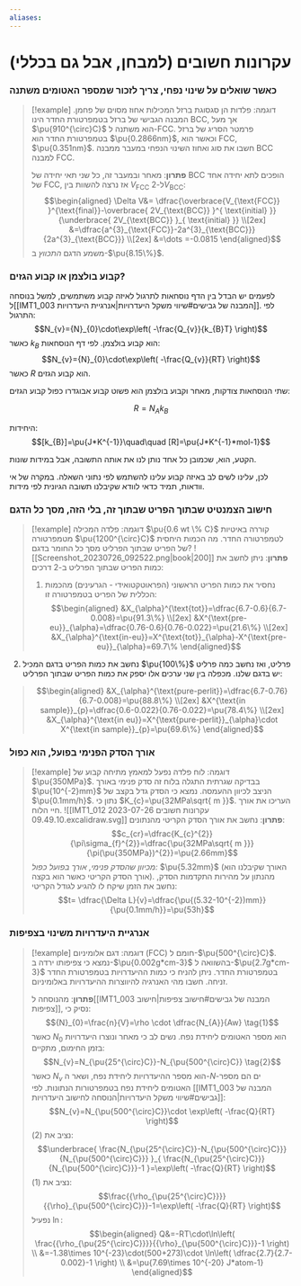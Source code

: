 ```yaml
---
aliases:
---
```


# עקרונות חשובים (למבחן, אבל גם בכללי)


### כאשר שואלים על שינוי נפחי, צריך לזכור שמספר האטומים משתנה

>[!example] דוגמה: 
 >פלדות הן סגסוגת ברזל המכילות אחוז מסוים של פחמן. המבנה הגבישי של ברזל בטמפרטורת החדר הינו BCC, אך מעל $\pu{910^{\circ}C}$ הוא משתנה ל-FCC.
 >פרמטר הסריג של ברזל בטמפרטורת החדר הוא $\pu{0.2866nm}$, וכאשר הוא FCC, $\pu{0.351nm}$.
 >חשבו את סוג ואחוז השינוי הנפחי במעבר ממבנה BCC למבנה FCC.
 >
> **פתרון**:
> מאחר ובמעבר זה, כל שני תאי יחידה של BCC הופכים לתא יחידה אחד של FCC, אז נרצה להשוות בין $V_{\text{FCC}}$ ל-$2V_{\text{BCC}}$:
> $$\begin{aligned}
\Delta V&= \dfrac{\overbrace{V_{\text{FCC}} }^{\text{final}}-\overbrace{ 2V_{\text{BCC}} }^{ \text{initial} }}{\underbrace{ 2V_{\text{BCC}} }_{ \text{initial} }} \\[2ex]
&=\dfrac{a^{3}_{\text{FCC}}-2a^{3}_{\text{BCC}}}{2a^{3}_{\text{BCC}}} \\[2ex]
&=\dots =-0.0815
\end{aligned}$$
>משמע הדגם *התכווץ* ב-$\pu{8.15\%}$.


### קבוע בולצמן או קבוע הגזים?

לפעמים יש הבדל בין הדף נוסחאות לתרגול לאיזה קבוע משתמשים, למשל בנוסחה ל[[IMT1_003 המבנה של גבישים#שיווי משקל היעדרויות|אנרגיית היעדרויות]].
לפי התרגול:
$$N_{v}={N}_{0}\cdot\exp\left( -\frac{Q_{v}}{k_{B}T} \right)$$
כאשר $k_{B}$ הוא קבוע בולצמן.
לפי דף הנוסחאות:
$$N_{v}={N}_{0}\cdot\exp\left( -\frac{Q_{v}}{RT} \right)$$
כאשר $R$ הוא קבוע הגזים.

שתי הנוסחאות צודקות, מאחר וקבוע בולצמן הוא פשוט קבוע אבוגדרו כפול קבוע הגזים:

$$R=N_{A}k_{B}$$

היחידות:
$$[k_{B}]=\pu{J*K^{-1}}\quad\quad [R]=\pu{J*K^{-1}*mol-1}$$

הקטע, הוא, שכמובן כל אחד נותן לנו את אותה התשובה, אבל במידות שונות.

לכן, עלינו לשים לב באיזה קבוע עלינו להשתמש לפי נתוני השאלה. במקרה של אי וודאות, תמיד כדאי לוודא שקיבלנו תשובה הגיונית לפי מידות.

### חישוב הצמנטיט שבתוך הפריט שבתוך זה, בלי הזה, מסך כל הדגם

>[!example] דוגמה: 
 >פלדה המכילה $\pu{0.6 wt \% C}$ קוררה באיטיות מטמפרטורה $\pu{1200^{\circ}C}$ לטמפרטורה החדר.
 >מה הכמות היחסית של הפריט שבתוך הפרליט מסך כל החומר בדגם?
>![[Screenshot_20230726_092522.png|book|200]]
>**פתרון**:
>ניתן לחשב את כמות הפריט שבתוך הפרליט ב-2 דרכים:
>1. נחסיר את כמות הפריט הראשוני (הפראוטקטואידי - הגרעינים) מהכמות הכללית של הפריט בטמפרטורה זו:
>	$$\begin{aligned}
&X_{\alpha}^{\text{tot}}=\dfrac{6.7-0.6}{6.7-0.008}=\pu{91.3\%} \\[2ex]
&X^{\text{pre-eu}}_{\alpha}=\dfrac{0.76-0.6}{0.76-0.022}=\pu{21.6\%} \\[2ex]
&X_{\alpha}^{\text{in-eu}}=X^{\text{tot}}_{\alpha}-X^{\text{pre-eu}}_{\alpha}=69.7\%
\end{aligned}$$
2. נחשב  את כמות הפריט בדגם המכיל $\pu{100\%}$ פרליט, ואז נחשב כמה פרליט יש בדגם שלנו. מכפלה בין שני ערכים אלו יספק את כמות הפריט שבתוך הפרליט:
>	$$\begin{aligned}
&X_{\alpha}^{\text{pure-perlit}}=\dfrac{6.7-0.76}{6.7-0.008}=\pu{88.8\%} \\[2ex]
&X^{\text{in sample}}_{p}=\dfrac{0.6-0.022}{0.76-0.022}=\pu{78.4\%} \\[2ex]
&X_{\alpha}^{\text{in eu}}=X^{\text{pure-perlit}}_{\alpha}\cdot X^{\text{in sample}}_{p}=\pu{69.6\%}
\end{aligned}$$

###  אורך הסדק הפנימי בפועל, הוא כפול
>[!example] דוגמה: 
 >לוח פלדה נפעל למאמץ מתיחה קבוע של $\pu{350MPa}$. בבדיקה שגרתית התגלה בלוח זה סדק פנימי באורך $\pu{10^{-2}mm}$ הניצב לכיוון ההעמסה. נמצא כי הסדק גדל בקצב של $\pu{0.1mm/h}$. נתון כי $K_{c}=\pu{32MPa\sqrt{ m }}$. העריכו את אורך חיי הלוח.
 >![[IMT1_012 עקרונות חשובים 2023-07-26 09.49.10.excalidraw.svg]]
 >**פתרון**:
 >נחשב את אורך הסדק הקריטי מהנתונים:
 >$$c_{cr}=\dfrac{K_{c}^{2}}{\pi\sigma_{f}^{2}}=\dfrac{\pu{32MPa\sqrt{ m }}}{\pi(\pu{350MPa})^{2}}=\pu{2.66mm}$$
 >*מכיוון שהסדק פנימי, אורך בפועל כפול:* $\pu{5.32mm}$ (האורך שקיבלנו הוא אורך הסדק הקריטי כאשר הוא בקצה).
 >מהנתון על מהירות התקדמות הסדק, נחשב את הזמן שיקח לו להגיע לגודל הקריטי:
 >$$t= \dfrac{\Delta L}{v}=\dfrac{\pu{(5.32-10^{-2})mm}}{\pu{0.1mm/h}}=\pu{53h}$$

### אנרגיית היעדרויות משינוי בצפיפות
>[!example] דוגמה: 
 >דגם אלומיניום (FCC) חומם ל-$\pu{500^{\circ}C}$. נמצא כי צפיפותו ירדה ב-$\pu{0.002g*cm-3}$ בהשוואה ל-$\pu{2.7g*cm-3}$ בטמפרטורת החדר. ניתן להניח כי כמות ההיעדרויות בטמפרטורת החדר זניחה.
 >חשבו מהי האנרגיה להיווצרות ההיעדרויות באלומיניום.
 >
 >**פתרון**:
 >מהנוסחה ל[[IMT1_003 המבנה של גבישים#חישוב צפיפות|חישוב צפיפות]], נסיק כי:
 >$${N}_{0}=\frac{n}{V}=\rho \cdot \dfrac{N_{A}}{Aw} \tag{1}$$
 >כאשר ${N}_{0}$ הוא מספר האטומים ליחידת נפח. נשים לב כי מאחר ונוצרו היעדרויות בזמן החימום, מתקיים:
 >$$N_{v}=N_{\pu{25^{\circ}C}}-N_{\pu{500^{\circ}C}} \tag{2}$$
 >כאשר $N_{v}$ הוא מספר ההיעדרויות ליחידת נפח, ושאר ה-$N$-ים הם מספר האטומים ליחידת נפח בטמפרטורות הנתונות.
 >לפי [[IMT1_003 המבנה של גבישים#שיווי משקל היעדרויות|הנוסחה לחישוב היעדרויות]]:
 >$$N_{v}=N_{\pu{500^{\circ}C}}\cdot \exp\left( -\frac{Q}{RT} \right)$$
 >נציב את $(2)$:
 >$$\underbrace{ \frac{N_{\pu{25^{\circ}C}}-N_{\pu{500^{\circ}C}}}{N_{\pu{500^{\circ}C}}} }_{ \frac{N_{\pu{25^{\circ}C}}}{N_{\pu{500^{\circ}C}}}-1 }=\exp\left( -\frac{Q}{RT} \right)$$
 >נציב את $(1)$:
 >$$\frac{{\rho_{\pu{25^{\circ}C}}}}{{\rho}_{\pu{500^{\circ}C}}}-1=\exp\left( -\frac{Q}{RT} \right)$$
 >נפעיל $\ln$:
 >$$\begin{aligned}
Q&=-RT\cdot\ln\left( \frac{{\rho_{\pu{25^{\circ}C}}}}{{\rho}_{\pu{500^{\circ}C}}}-1 \right) \\
&=-1.38\times 10^{-23}\cdot(500+273)\cdot \ln\left( \dfrac{2.7}{2.7-0.002}-1 \right) \\
&=\pu{7.69\times 10^{-20} J*atom-1}
\end{aligned}$$